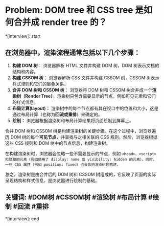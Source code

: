 # Problem: DOM tree 和 CSS tree 是如何合并成 render tree 的？

*[interview]: start
## 在浏览器中，渲染流程通常包括以下几个步骤：
1. **构建 DOM 树**： 浏览器解析 HTML 文件并构建 DOM 树，DOM 树表示文档的结构和内容。
2. **构建 CSSOM 树**： 浏览器解析 CSS 文件并构建 CSSOM 树，CSSOM 树表示样式规则和它们的层叠关系。
3. **合并 DOM 树和 CSSOM 树**： 浏览器将 DOM 树和 CSSOM 树合并成一个**渲染树（Render Tree）**。渲染树只包含需要显示的节点，例如可见元素和它们的样式信息。
4. **布局计算(layout)：** 渲染树中的每个节点都有其在视口中的位置和大小，这是通过布局计算（也称为**回流或重排**）来确定的。
5. **绘制：** 浏览器根据渲染树和布局计算结果将页面绘制到屏幕上。

合并 DOM 树和 CSSOM 树是构建渲染树的关键步骤。在这个过程中，浏览器遍历 DOM 树的每个**可见节点**，并查找与之相关联的 CSS 规则。然后，浏览器根据这些 CSS 规则和 DOM 树中的节点信息，构建渲染树。

在构建渲染树时，浏览器会忽略一些不需要显示的节点，例如 `<head>、<script> 和隐藏的元素（例如使用了 display: none 或 visibility: hidden 的元素）。同时，一些 CSS 属性（例如 position: fixed）也会影响渲染树的构建。`

总之，渲染树是由合并后的 DOM 树和 CSSOM 树组成的，它反映了页面的实际呈现结构和样式信息，是浏览器进行绘制的基础。

##  关键词: #DOM树 #CSSOM树 #渲染树 #布局计算 #绘制 #回流 #重排
*[interview]: end

